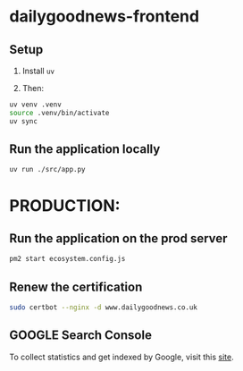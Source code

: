 # dailygoodnews-frontend

## Setup
1. Install `uv`

2. Then: 
```bash
uv venv .venv
source .venv/bin/activate
uv sync
```

## Run the application locally
```bash
uv run ./src/app.py
```

# PRODUCTION:

## Run the application on the prod server
```bash
pm2 start ecosystem.config.js 
```

## Renew the certification
```bash
sudo certbot --nginx -d www.dailygoodnews.co.uk
```

## GOOGLE Search Console
To collect statistics and get indexed by Google, visit this [site](https://search.google.com/search-console?resource_id=https://www.dailygoodnews.co.uk/).